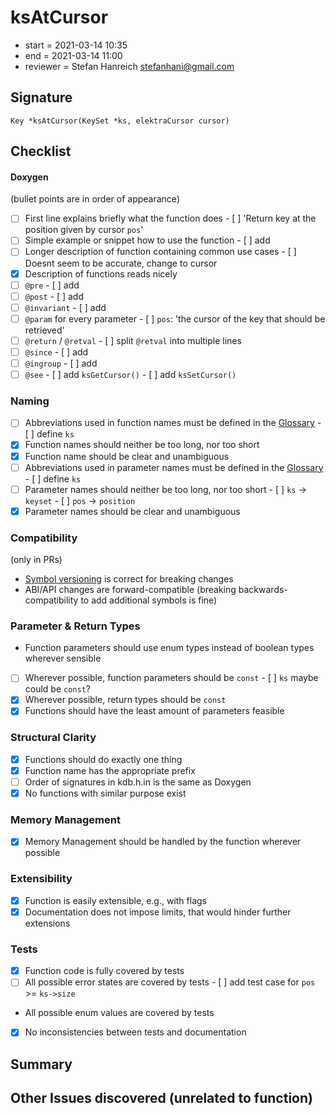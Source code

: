 # ksAtCursor

- start = 2021-03-14 10:35
- end = 2021-03-14 11:00
- reviewer = Stefan Hanreich <stefanhani@gmail.com>

## Signature

`Key *ksAtCursor(KeySet *ks, elektraCursor cursor)`

## Checklist

#### Doxygen

(bullet points are in order of appearance)

- [ ] First line explains briefly what the function does - [ ] 'Return key at the position given by cursor `pos`'
- [ ] Simple example or snippet how to use the function - [ ] add
- [ ] Longer description of function containing common use cases - [ ] Doesnt seem to be accurate, change to cursor
- [x] Description of functions reads nicely
- [ ] `@pre` - [ ] add
- [ ] `@post` - [ ] add
- [ ] `@invariant` - [ ] add
- [ ] `@param` for every parameter - [ ] `pos`: 'the cursor of the key that should be retrieved'
- [ ] `@return` / `@retval` - [ ] split `@retval` into multiple lines
- [ ] `@since` - [ ] add
- [ ] `@ingroup` - [ ] add
- [ ] `@see` - [ ] add `ksGetCursor()` - [ ] add `ksSetCursor()`

### Naming

- [ ] Abbreviations used in function names must be defined in the
      [Glossary](/doc/help/elektra-glossary.md) - [ ] define `ks`
- [x] Function names should neither be too long, nor too short
- [x] Function name should be clear and unambiguous
- [ ] Abbreviations used in parameter names must be defined in the
      [Glossary](/doc/help/elektra-glossary.md) - [ ] define `ks`
- [ ] Parameter names should neither be too long, nor too short - [ ] `ks` -> `keyset` - [ ] `pos` -> `position`
- [x] Parameter names should be clear and unambiguous

### Compatibility

(only in PRs)

- [Symbol versioning](/doc/dev/symbol-versioning.md)
  is correct for breaking changes
- ABI/API changes are forward-compatible (breaking backwards-compatibility
  to add additional symbols is fine)

### Parameter & Return Types

- Function parameters should use enum types instead of boolean types
  wherever sensible
- [ ] Wherever possible, function parameters should be `const` - [ ] `ks` maybe could be `const`?
- [x] Wherever possible, return types should be `const`
- [x] Functions should have the least amount of parameters feasible

### Structural Clarity

- [x] Functions should do exactly one thing
- [x] Function name has the appropriate prefix
- [ ] Order of signatures in kdb.h.in is the same as Doxygen
- [x] No functions with similar purpose exist

### Memory Management

- [x] Memory Management should be handled by the function wherever possible

### Extensibility

- [x] Function is easily extensible, e.g., with flags
- [x] Documentation does not impose limits, that would hinder further extensions

### Tests

- [x] Function code is fully covered by tests
- [ ] All possible error states are covered by tests - [ ] add test case for `pos` >= `ks->size`
- All possible enum values are covered by tests
- [x] No inconsistencies between tests and documentation

## Summary

## Other Issues discovered (unrelated to function)
